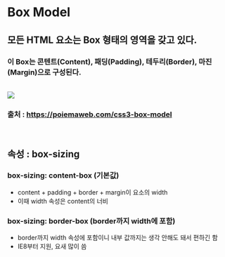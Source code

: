 # Box Model

## 모든 HTML 요소는 Box 형태의 영역을 갖고 있다.  

### 이 Box는 콘텐트(Content), 패딩(Padding), 테두리(Border), 마진(Margin)으로 구성된다.

<br>

<image src="Image/box-model.png">

### 출처 : https://poiemaweb.com/css3-box-model


<br>

## 속성 : box-sizing
### box-sizing: content-box (기본값)
 - content + padding + border + margin이 요소의 width
 - 이때 width 속성은 content의 너비
### box-sizing: border-box (border까지 width에 포함)
 - border까지 width 속성에 포함이니 내부 값까지는 생각 안해도 돼서 편하긴 함
 - IE8부터 지원, 요새 많이 씀

